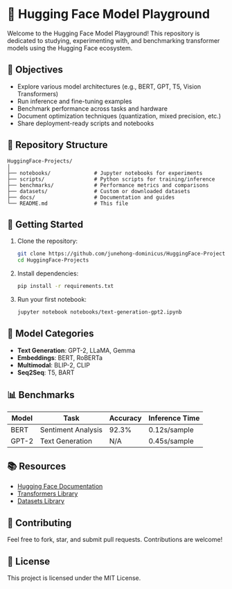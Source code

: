 # 🤗 Hugging Face Model Playground

Welcome to the Hugging Face Model Playground! This repository is dedicated to studying, experimenting with, and benchmarking transformer models using the Hugging Face ecosystem.

## 📌 Objectives

- Explore various model architectures (e.g., BERT, GPT, T5, Vision Transformers)
- Run inference and fine-tuning examples
- Benchmark performance across tasks and hardware
- Document optimization techniques (quantization, mixed precision, etc.)
- Share deployment-ready scripts and notebooks

## 🧰 Repository Structure

```
HuggingFace-Projects/
│
├── notebooks/              # Jupyter notebooks for experiments
├── scripts/                # Python scripts for training/inference
├── benchmarks/             # Performance metrics and comparisons
├── datasets/               # Custom or downloaded datasets
├── docs/                   # Documentation and guides
└── README.md               # This file
```

## 🚀 Getting Started

1. Clone the repository:
   ```bash
   git clone https://github.com/junehong-dominicus/HuggingFace-Projects.git
   cd HuggingFace-Projects
   ```

2. Install dependencies:
   ```bash
   pip install -r requirements.txt
   ```

3. Run your first notebook:
   ```bash
   jupyter notebook notebooks/text-generation-gpt2.ipynb
   ```

## 🧪 Model Categories

- **Text Generation**: GPT-2, LLaMA, Gemma
- **Embeddings**: BERT, RoBERTa
- **Multimodal**: BLIP-2, CLIP
- **Seq2Seq**: T5, BART

## 📊 Benchmarks

| Model      | Task              | Accuracy | Inference Time |
|------------|-------------------|----------|----------------|
| BERT       | Sentiment Analysis| 92.3%    | 0.12s/sample   |
| GPT-2      | Text Generation   | N/A      | 0.45s/sample   |

## 📚 Resources

- [Hugging Face Documentation](https://huggingface.co/docs)
- [Transformers Library](https://github.com/huggingface/transformers)
- [Datasets Library](https://github.com/huggingface/datasets)

## 🤝 Contributing

Feel free to fork, star, and submit pull requests. Contributions are welcome!

## 📄 License

This project is licensed under the MIT License.
